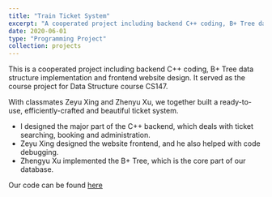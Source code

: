 ```yaml
---
title: "Train Ticket System"
excerpt: "A cooperated project including backend C++ coding, B+ Tree data structure implementation and frontend website design."
date: 2020-06-01
type: "Programming Project"
collection: projects
---
```


This is a cooperated project including backend C++ coding, B+ Tree data structure implementation and frontend website design. It served as the course project for Data Structure course CS147.

With classmates Zeyu Xing and Zhenyu Xu, we together built a ready-to-use, efficiently-crafted and beautiful ticket system.
- I designed the major part of the C++ backend, which deals with ticket searching, booking and administration.
- Zeyu Xing designed the website frontend, and he also helped with code debugging.
- Zhengyu Xu implemented the B+ Tree, which is the core part of our database.

Our code can be found [here](https://github.com/cmd2001/TicketSystem-2020)
